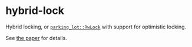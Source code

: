 # hybrid-lock

Hybrid locking, or [`parking_lot::RwLock`](https://crates.io/crates/parking_lot) with support for optimistic locking.

See [the paper](https://dl.acm.org/doi/abs/10.1145/3399666.3399908) for details.